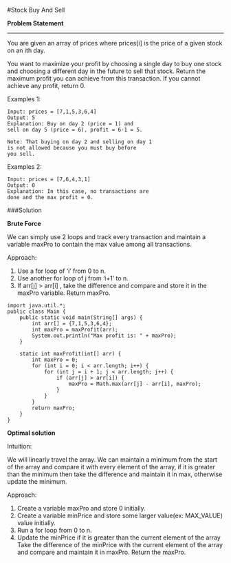 #Stock Buy And Sell

**Problem Statement**
***
You are given an array of prices where prices[i] is the price of a given stock on an ith day.

You want to maximize your profit by choosing a single day to buy one stock and choosing a different day in the future to sell that stock. 
Return the maximum profit you can achieve from this transaction. If you cannot achieve any profit, return 0.

Examples 1:
```
Input: prices = [7,1,5,3,6,4]
Output: 5
Explanation: Buy on day 2 (price = 1) and 
sell on day 5 (price = 6), profit = 6-1 = 5.

Note: That buying on day 2 and selling on day 1 
is not allowed because you must buy before 
you sell.

```

Examples 2:
```
Input: prices = [7,6,4,3,1]
Output: 0
Explanation: In this case, no transactions are 
done and the max profit = 0.
```

###Solution

**Brute Force**

We can simply use 2 loops and track every transaction and maintain a variable maxPro to contain the max value among all transactions.

Approach:

1. Use a for loop of ‘i’ from 0 to n.
2. Use another for loop of j from ‘i+1’ to n.
3. If arr[j] > arr[i] , take the difference and compare  and store it in the maxPro variable.
Return maxPro.

```aidl
import java.util.*;
public class Main {
    public static void main(String[] args) {
        int arr[] = {7,1,5,3,6,4};
        int maxPro = maxProfit(arr);
        System.out.println("Max profit is: " + maxPro);
    }

    static int maxProfit(int[] arr) {
        int maxPro = 0;
        for (int i = 0; i < arr.length; i++) {
            for (int j = i + 1; j < arr.length; j++) {
                if (arr[j] > arr[i]) {
                    maxPro = Math.max(arr[j] - arr[i], maxPro);
                }
            }
        }
        return maxPro;
    }
}

```

**Optimal solution**

Intuition: 

We will linearly travel the array. We can maintain a minimum from the start of the array and compare it with every element of the array, if it is greater than the minimum then take the difference and maintain it in max, otherwise update the minimum.

Approach:

1. Create a variable maxPro and store 0 initially.
2. Create a variable minPrice and store some larger value(ex: MAX_VALUE) value initially.
3. Run a for loop from 0 to n.
4. Update the minPrice if it is greater than the current element of the array
Take the difference of the minPrice with the current element of the array and compare and maintain it in maxPro.
Return the maxPro.